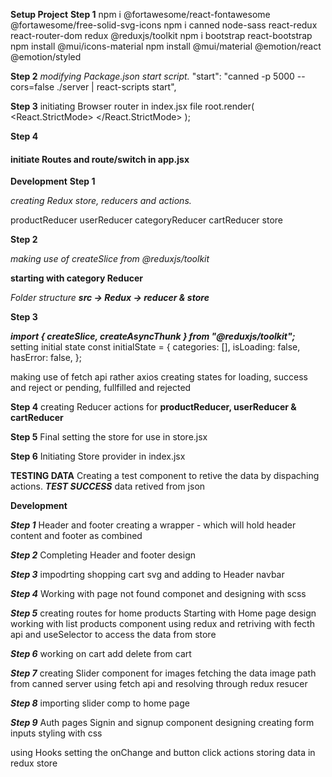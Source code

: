 **Setup Project**
**Step 1**
npm i @fortawesome/react-fontawesome @fortawesome/free-solid-svg-icons
npm i canned node-sass react-redux react-router-dom redux @reduxjs/toolkit
npm i bootstrap react-bootstrap
npm install @mui/icons-material
npm install @mui/material @emotion/react @emotion/styled

**Step 2**
_modifying Package.json start script._
"start": "canned -p 5000 --cors=false ./server | react-scripts start",

**Step 3**
initiating Browser router in index.jsx file
root.render(
<React.StrictMode>
<BrowserRouter>
<App />
</BrowserRouter>
</React.StrictMode>
);

**Step 4**

#### initiate Routes and route/switch in app.jsx

**Development**
**Step 1**

*creating Redux store, reducers and actions.*

productReducer
userReducer
categoryReducer
cartReducer
store

**Step 2**

*making use of createSlice from @reduxjs/toolkit*

**starting with category Reducer**

*Folder structure*
***src -> Redux -> reducer & store***


**Step 3**

***import { createSlice, createAsyncThunk } from "@reduxjs/toolkit";***
setting initial state
const initialState = {
categories: [],
isLoading: false,
hasError: false,
};

making use of fetch api rather axios
creating states for loading, success and reject or pending, fullfilled and rejected

**Step 4**
creating Reducer actions for 
**productReducer, userReducer & cartReducer**

**Step 5**
Final setting the store for use in store.jsx

**Step 6**
Initiating Store provider in index.jsx

**TESTING DATA**
Creating a test component to retive the data by dispaching actions.
  ***TEST SUCCESS***
  data retived from json


**Development**

***Step 1***
Header and footer
creating a wrapper - which will hold header content and footer as combined 

***Step 2***
Completing Header and footer design


***Step 3***
impodrting shopping cart svg and adding to Header navbar 



***Step 4***
Working with page not found componet and designing with scss


***Step 5***
creating routes for home products
Starting with Home page design
working with list products component using redux and retriving with fecth api and useSelector to access the data from store 

***Step 6***
working on cart add delete from cart 

***Step 7***
creating Slider component for images 
fetching the data image path from canned server using fetch api and resolving through redux resucer 

***Step 8***
importing slider comp to home page

***Step 9***
Auth pages
Signin and signup component 
designing 
creating form inputs
styling with css

using Hooks setting the onChange and button click actions 
storing data in redux store 


